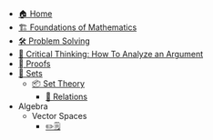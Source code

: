 - [🏠 Home](README.md)
- [🏗 Foundations of Mathematics](Foundations_Mathematics.md)
- [🛠️ Problem Solving](ProblemSolving.md)
- [💭 Critical Thinking: How To Analyze an Argument](CriticalThinking.md)
- [🫆 Proofs](Proofs.md)
- [🎁 Sets](Sets/Sets.md)
  - [📦 Set Theory](Sets/SetTheory.md)
    - [📮 Relations](Sets/Relations.md)
- Algebra
  - Vector Spaces
    - [✏️🗒️](Exercise/Vector_Spaces.md)
